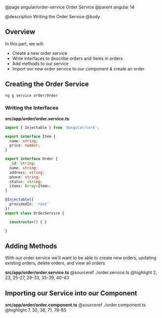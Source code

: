 @page angular/order-service Order Service
@parent angular 14

@description Writing the Order Service
@body

## Overview

In this part, we will:

- Create a new order service
- Write interfaces to describe orders and items in orders
- Add methods to our service
- Import our new order service to our component & create an order

## Creating the Order Service

```bash
ng g service order/Order
```

### Writing the Interfaces

__src/app/order/order.service.ts__

```typescript
import { Injectable } from '@angular/core';

export interface Item {
  name: string;
  price: number;
}

export interface Order {
  _id: string;
  name: string;
  address: string;
  phone: string;
  status: string;
  items: Array<Item>;
}

@Injectable({
  providedIn: 'root'
})
export class OrderService {

  constructor() { }

}
```

## Adding Methods

With our order service we'll want to be able to create new orders, updating existing orders, delete orders, and view all orders. 

__src/app/order/order.service.ts__
@sourceref ./order.service.ts
@highlight 2, 23, 25-27, 29-33, 35-39, 40-43

## Importing our Service into our Component

__src/app/order/order.component.ts__
@sourceref ./order.component.ts
@highlight 7, 30, 38, 71, 78-85